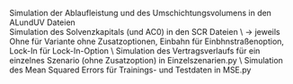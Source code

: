 Simulation der Ablaufleistung und des Umschichtungsvolumens in den ALundUV Dateien  
Simulation des Solvenzkapitals (und AC0) in den SCR Dateien \\
-> jeweils Ohne für Variante ohne Zusatzoptionen, Einbahn für Einbhnstraßenoption, Lock-In für Lock-In-Option \\
Simulation des Vertragsverlaufs für ein einzelnes Szenario (ohne Zusatzoption) in Einzelszenarien.py \\
Simulation des Mean Squared Errors für Trainings- und Testdaten in MSE.py
